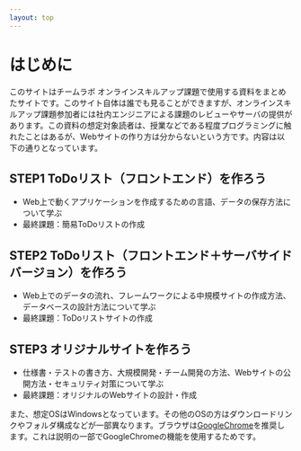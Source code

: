 ```yaml
---
layout: top
---
```

# はじめに

このサイトはチームラボ オンラインスキルアップ課題で使用する資料をまとめたサイトです。このサイト自体は誰でも見ることができますが、オンラインスキルアップ課題参加者には社内エンジニアによる課題のレビューやサーバの提供があります。この資料の想定対象読者は、授業などである程度プログラミングに触れたことはあるが、Webサイトの作り方は分からないという方です。内容は以下の通りとなっています。

## STEP1 ToDoリスト（フロントエンド）を作ろう
* Web上で動くアプリケーションを作成するための言語、データの保存方法について学ぶ
* 最終課題：簡易ToDoリストの作成

## STEP2 ToDoリスト（フロントエンド＋サーバサイドバージョン）を作ろう
* Web上でのデータの流れ、フレームワークによる中規模サイトの作成方法、データベースの設計方法について学ぶ
* 最終課題：ToDoリストサイトの作成

## STEP3 オリジナルサイトを作ろう
* 仕様書・テストの書き方、大規模開発・チーム開発の方法、Webサイトの公開方法・セキュリティ対策について学ぶ
* 最終課題：オリジナルのWebサイトの設計・作成

また、想定OSはWindowsとなっています。その他のOSの方はダウンロードリンクやフォルダ構成などが一部異なります。ブラウザは[GoogleChrome](https://www.google.com/intl/ja/chrome/browser/)を推奨します。これは説明の一部でGoogleChromeの機能を使用するためです。
